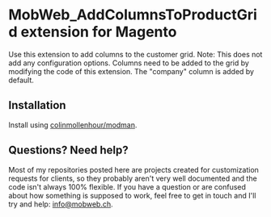 # MobWeb_AddColumnsToProductGrid extension for Magento

Use this extension to add columns to the customer grid. Note: This does not add any configuration options. Columns need to be added to the grid by modifying the code of this extension. The "company" column is added by default.

## Installation

Install using [colinmollenhour/modman](https://github.com/colinmollenhour/modman/).

## Questions? Need help?

Most of my repositories posted here are projects created for customization requests for clients, so they probably aren't very well documented and the code isn't always 100% flexible. If you have a question or are confused about how something is supposed to work, feel free to get in touch and I'll try and help: [info@mobweb.ch](mailto:info@mobweb.ch).